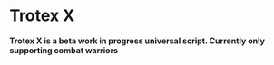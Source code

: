 # Trotex X
**Trotex X is a beta work in progress universal script.
Currently only supporting combat warriors**
